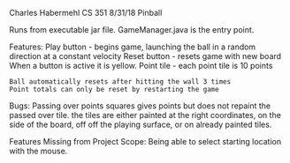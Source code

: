 Charles Habermehl
CS 351
8/31/18
Pinball

Runs from executable jar file.
GameManager.java is the entry point.

Features:
    Play button - begins game, launching the ball in a random direction at a constant velocity
    Reset button - resets game with new board
    When a button is active it is yellow.
    Point tile - each point tile is 10 points

    Ball automatically resets after hitting the wall 3 times
    Point totals can only be reset by restarting the game

Bugs:
    Passing over points squares gives points but does not repaint the passed over tile.
    the tiles are either painted at the right coordinates, on the side of the board, off
    off the playing surface, or on already painted tiles.

Features Missing from Project Scope:
    Being able to select starting location with the mouse.